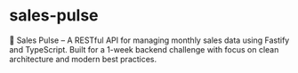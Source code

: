 # sales-pulse
🚀 Sales Pulse – A RESTful API for managing monthly sales data using Fastify and TypeScript. Built for a 1-week backend challenge with focus on clean architecture and modern best practices.
